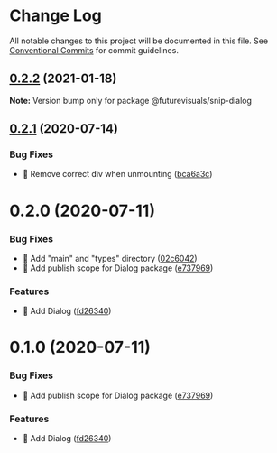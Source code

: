 # Change Log

All notable changes to this project will be documented in this file.
See [Conventional Commits](https://conventionalcommits.org) for commit guidelines.

## [0.2.2](https://github.com/futurevisuals/snipsnip/compare/@futurevisuals/snip-dialog@0.2.1...@futurevisuals/snip-dialog@0.2.2) (2021-01-18)

**Note:** Version bump only for package @futurevisuals/snip-dialog





## [0.2.1](https://github.com/futurevisuals/snipsnip/compare/@futurevisuals/snip-dialog@0.2.0...@futurevisuals/snip-dialog@0.2.1) (2020-07-14)


### Bug Fixes

* 🐛 Remove correct div when unmounting ([bca6a3c](https://github.com/futurevisuals/snipsnip/commit/bca6a3cdcb72df69c404d1fdf17d43e2c1170e25))





# 0.2.0 (2020-07-11)


### Bug Fixes

* 🐛 Add "main" and "types" directory ([02c6042](https://github.com/futurevisuals/snipsnip/commit/02c6042ef574f140111844c90435475fc00ed3ad))
* 🐛 Add publish scope for Dialog package ([e737969](https://github.com/futurevisuals/snipsnip/commit/e7379694fe8a534f88c0f1f7a6e5d3edf576f8b9))


### Features

* 🎸 Add Dialog ([fd26340](https://github.com/futurevisuals/snipsnip/commit/fd26340dbdf2022cdf095adac50d56a0ef558adf))





# 0.1.0 (2020-07-11)


### Bug Fixes

* 🐛 Add publish scope for Dialog package ([e737969](https://github.com/futurevisuals/snipsnip/commit/e7379694fe8a534f88c0f1f7a6e5d3edf576f8b9))


### Features

* 🎸 Add Dialog ([fd26340](https://github.com/futurevisuals/snipsnip/commit/fd26340dbdf2022cdf095adac50d56a0ef558adf))

